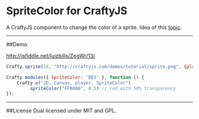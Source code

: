 # SpriteColor for CraftyJS
A CraftyJS component to change the color of a sprite. 
Idea of this [topic](http://www.html5rocks.com/en/tutorials/casestudies/onslaught/).
***

##Demo

http://jsfiddle.net/luizbills/ZegWr/13/
```javascript
Crafty.sprite(16, "http://craftyjs.com/demos/tutorial/sprite.png", {player:[0,3]});

Crafty.modules({ SpriteColor: 'DEV' }, function () {
    Crafty.e("2D, Canvas, player, SpriteColor")
        .spriteColor("FF0000", 0.5) // red with 50% transparency
});
```
***

##License
Dual licensed under MIT and GPL.
